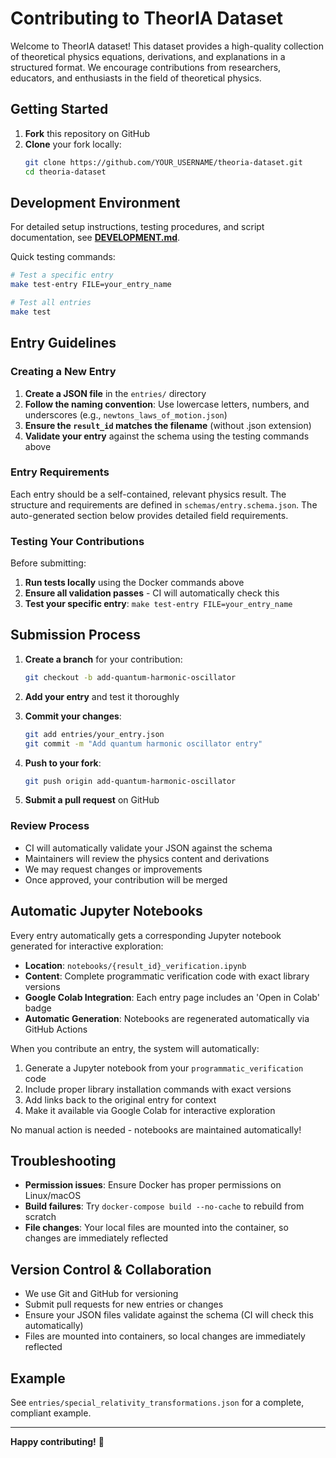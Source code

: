 # Contributing to TheorIA Dataset

Welcome to TheorIA dataset! This dataset provides a high-quality collection of theoretical physics equations, derivations, and explanations in a structured format. We encourage contributions from researchers, educators, and enthusiasts in the field of theoretical physics.

## Getting Started

1. **Fork** this repository on GitHub
2. **Clone** your fork locally:
   ```bash
   git clone https://github.com/YOUR_USERNAME/theoria-dataset.git
   cd theoria-dataset
   ```

## Development Environment

For detailed setup instructions, testing procedures, and script documentation, see **[DEVELOPMENT.md](DEVELOPMENT.md)**.

Quick testing commands:
```bash
# Test a specific entry
make test-entry FILE=your_entry_name

# Test all entries  
make test
```

## Entry Guidelines

### Creating a New Entry

1. **Create a JSON file** in the `entries/` directory
2. **Follow the naming convention**: Use lowercase letters, numbers, and underscores (e.g., `newtons_laws_of_motion.json`)
3. **Ensure the `result_id` matches the filename** (without .json extension)
4. **Validate your entry** against the schema using the testing commands above

### Entry Requirements

Each entry should be a self-contained, relevant physics result. The structure and requirements are defined in `schemas/entry.schema.json`. The auto-generated section below provides detailed field requirements.

### Testing Your Contributions

Before submitting:
1. **Run tests locally** using the Docker commands above
2. **Ensure all validation passes** - CI will automatically check this
3. **Test your specific entry**: `make test-entry FILE=your_entry_name`

## Submission Process

1. **Create a branch** for your contribution:
   ```bash
   git checkout -b add-quantum-harmonic-oscillator
   ```

2. **Add your entry** and test it thoroughly

3. **Commit your changes**:
   ```bash
   git add entries/your_entry.json
   git commit -m "Add quantum harmonic oscillator entry"
   ```

4. **Push to your fork**:
   ```bash
   git push origin add-quantum-harmonic-oscillator
   ```

5. **Submit a pull request** on GitHub

### Review Process

- CI will automatically validate your JSON against the schema
- Maintainers will review the physics content and derivations
- We may request changes or improvements
- Once approved, your contribution will be merged

## Automatic Jupyter Notebooks

Every entry automatically gets a corresponding Jupyter notebook generated for interactive exploration:

- **Location**: `notebooks/{result_id}_verification.ipynb`
- **Content**: Complete programmatic verification code with exact library versions
- **Google Colab Integration**: Each entry page includes an 'Open in Colab' badge
- **Automatic Generation**: Notebooks are regenerated automatically via GitHub Actions

When you contribute an entry, the system will automatically:
1. Generate a Jupyter notebook from your `programmatic_verification` code
2. Include proper library installation commands with exact versions
3. Add links back to the original entry for context
4. Make it available via Google Colab for interactive exploration

No manual action is needed - notebooks are maintained automatically!

## Troubleshooting

- **Permission issues**: Ensure Docker has proper permissions on Linux/macOS
- **Build failures**: Try `docker-compose build --no-cache` to rebuild from scratch
- **File changes**: Your local files are mounted into the container, so changes are immediately reflected

## Version Control & Collaboration

- We use Git and GitHub for versioning
- Submit pull requests for new entries or changes
- Ensure your JSON files validate against the schema (CI will check this automatically)
- Files are mounted into containers, so local changes are immediately reflected

## Example

See `entries/special_relativity_transformations.json` for a complete, compliant example.

---

**Happy contributing!** 🧬